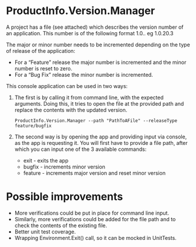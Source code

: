 # ProductInfo.Version.Manager

A project has a file (see attached) which describes the version number of an application. This number is of the 
following format 1.0.<major>.<minor> eg 1.0.20.3

The major or minor number needs to be incremented depending on the type of release of the application:
* For a “Feature” release the major number is incremented and the minor number is reset to zero.
* For a “Bug Fix” release the minor number is incremented.

This console application can be used in two ways:
1. The first is by calling it from command line, with the expected arguments. Doing this, it tries to open the file at 
the provided path and replace the contents with the updated version.

    ```ProductInfo.Version.Manager --path "PathToAFile" --releaseType feature/bugfix```

2. The second way is by opening the app and providing input via console, as the app is requesting it. You will first 
have to provide a file path, after which you can input one of the 3 available commands:
     * exit - exits the app
     * bugfix - increments minor version
     * feature - increments major version and reset minor version

# Possible improvements

* More verifications could be put in place for command line input.
* Similarly, more verifications could be added for the file path and to check the contents of the existing file.
* Better unit test coverage.
* Wrapping Environment.Exit() call, so it can be mocked in UnitTests.